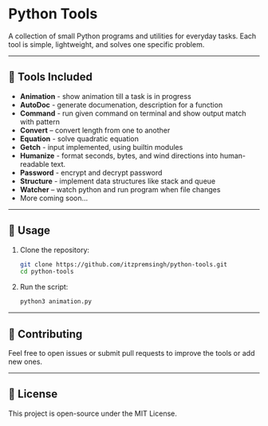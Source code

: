 # Python Tools

A collection of small Python programs and utilities for everyday tasks.
Each tool is simple, lightweight, and solves one specific problem.

---

## 📂 Tools Included

- **Animation** - show animation till a task is in progress
- **AutoDoc** - generate documenation, description for a function
- **Command** - run given command on terminal and show output match with pattern
- **Convert** – convert length from one to another
- **Equation** - solve quadratic equation
- **Getch** - input implemented, using builtin modules
- **Humanize** - format seconds, bytes, and wind directions into human-readable text.
- **Password** - encrypt and decrypt password
- **Structure** - implement data structures like stack and queue
- **Watcher** – watch python and run program when file changes
- More coming soon...

---

## 🚀 Usage

1. Clone the repository:

   ```bash
   git clone https://github.com/itzpremsingh/python-tools.git
   cd python-tools
   ```

2. Run the script:

   ```bash
   python3 animation.py
   ```

---

## 🤝 Contributing

Feel free to open issues or submit pull requests to improve the tools or add new ones.

---

## 📜 License

This project is open-source under the MIT License.
